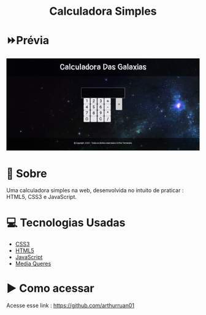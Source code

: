 <h1 align ='center'>
    Calculadora Simples
</h1>

# ⏩Prévia

<img src="calculadoraglx.png">

# 📝 Sobre

Uma calculadora simples na web, desenvolvida no intuito de praticar : HTML5, CSS3 e JavaScript.

# 💻 Tecnologias Usadas

- [CSS3]()
- [HTML5]()
- [JavaScript]()
- [Media Queres]()

# ▶ Como acessar

Acesse esse link : https://github.com/arthurruan01
